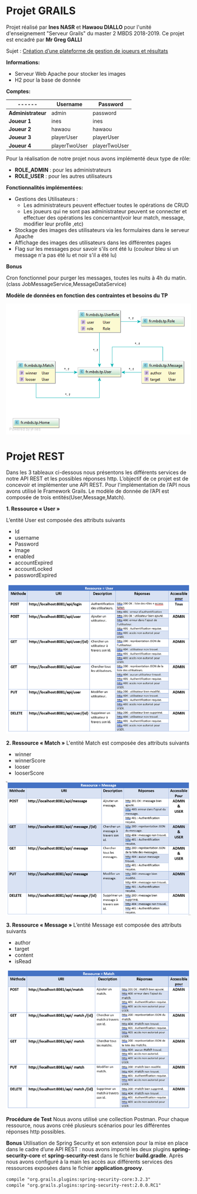 # Projet GRAILS


Projet réalisé par **Ines NASR** et **Hawaou  DIALLO** pour l'unité d'enseignement "Serveur Grails" du master 2 MBDS 2018-2019.
Ce projet est encadré par **Mr Greg GALLI**

Sujet : [Création d’une plateforme de gestion de joueurs et résultats](http://cours.tokidev.fr/mbds/grails/tp_grails.pdf)

**Informations:**

- Serveur Web Apache pour stocker les images
- H2 pour la base de donnée


**Comptes:**

------ | Username | Password
--------------- | ---------- | -------------
**Administrateur** | admin | password
**Joueur 1** | ines | ines
**Joueur 2** | hawaou | hawaou
**Joueur 3** | playerUser | playerUser
**Joueur 4** | playerTwoUser | playerTwoUser



Pour la réalisation de notre projet nous avons implémenté deux type de rôle:

- **ROLE\_ADMIN** : pour les administrateurs
- **ROLE\_USER** : pour les autres utilisateurs

**Fonctionnalités implémentées:**

- Gestions des Utilisateurs :
  - Les administrateurs peuvent effectuer toutes le opérations de CRUD
  - Les joueurs qui ne sont pas administrateur peuvent se connecter et effectuer des opérations les concernant(voir leur match, message, modifier leur profile ,etc)
- Stockage des images des  utilisateurs via les formulaires dans le serveur Apache
- Affichage des images des  utilisateurs dans les différentes pages
- Flag sur les messages pour savoir s&#39;ils ont été lu (couleur bleu si un message n&#39;a pas été lu et noir s&#39;il a été lu)


**Bonus**

Cron fonctionnel pour purger les messages, toutes les nuits à 4h du matin.(class JobMessageService,MessageDataService)

**Modèle de données en fonction des contraintes et besoins du TP**

![Modèle de données en fonction des contraintes et besoins du TP](/Documentation/Images/Modele_Donnees.png)



# Projet REST

Dans les 3 tableaux ci-dessous nous présentons les différents services de notre API REST et les possibles réponses http.
L’objectif de ce projet est de concevoir et implémenter une API REST. Pour l'implémentation de l’API nous avons utilisé le Framework Grails.
Le modèle de donnée de l’API est composée de trois entités(User,Message,Match).

**1.	Ressource « User »**

L’entité User est composée des attributs suivants
- Id
- username
- Password
- Image
- enabled
- accountExpired
- accountLocked
- passwordExpired

![Ressource User](/Documentation/Images/Ressource_User.png)


**2.	Ressource « Match »**
L'entité Match est composée des attributs suivants
- winner
- winnerScore
- looser
- looserScore

![Ressource Message](/Documentation/Images/Ressource_Message.png)

**3.	Ressource « Message »**
L’entité Message est composée des attributs suivants
- author
- target
- content
- isRead

![Ressource Match](/Documentation/Images/Ressource_Match.png)



**Procédure de Test**
Nous avons utilisé une collection Postman. Pour chaque ressource, nous avons créé plusieurs scénarios pour les différentes réponses http possibles.

**Bonus**
Utilisation de Spring Security et son extension pour la mise en place dans le cadre d’une API REST : nous avons importé les deux plugins **spring-security-core** et **spring-security-rest** dans le fichier **build.gradle**. Après nous avons configuré à la main les accès aux différents services des ressources exposées dans le fichier **application.groovy**.

```
compile "org.grails.plugins:spring-security-core:3.2.3"
compile "org.grails.plugins:spring-security-rest:2.0.0.RC1"
```




